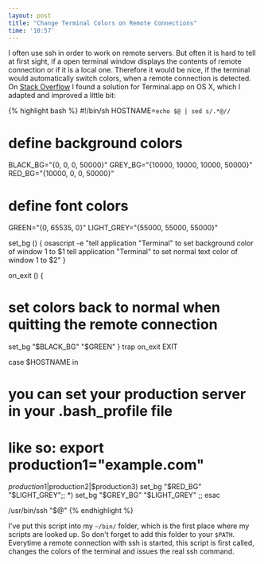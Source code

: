 ```yaml
--- 
layout: post
title: "Change Terminal Colors on Remote Connections"
time: '10:57'
---
```


I often use ssh in order to work on remote servers. But often it is hard to tell at first sight, if a open terminal window displays the contents of remote connection or if it is a local one. Therefore it would be nice, if the terminal would automatically switch colors, when a remote connection is detected.  On [Stack Overflow][so] I found a solution for Terminal.app on OS X, which I adapted and improved a little bit:

{% highlight bash %}
#!/bin/sh
HOSTNAME=`echo $@ | sed s/.*@//`

# define background colors
BLACK_BG="{0, 0, 0, 50000}"
GREY_BG="{10000, 10000, 10000, 50000}"
RED_BG="{10000, 0, 0, 50000}"

# define font colors
GREEN="{0, 65535, 0}"
LIGHT_GREY="{55000, 55000, 55000}"


set_bg () {
  osascript -e
  "tell application \"Terminal\" to set background color of window 1 to $1
   tell application \"Terminal\" to set normal text color of window 1 to $2"
}

on_exit () {
  # set colors back to normal when quitting the remote connection
  set_bg "$BLACK_BG" "$GREEN"
}
trap on_exit EXIT

case $HOSTNAME in
  # you can set your production server in your .bash_profile file
  # like so: export production1="example.com"
  $production1|$production2|$production3) set_bg "$RED_BG" "$LIGHT_GREY";;
  *) set_bg "$GREY_BG" "$LIGHT_GREY" ;;
esac

/usr/bin/ssh "$@"
{% endhighlight %}

I've put this script into my <code>~/bin/</code> folder, which is the first place where my scripts are looked up. So don't forget to add this folder to your <code>$PATH</code>. Everytime a remote connection with ssh is started, this script is first called, changes the colors of the terminal and issues the real ssh command. 


[so]: http://stackoverflow.com/questions/157959/how-do-i-make-the-apple-terminal-window-auto-change-colour-scheme-when-i-ssh-to-a "Stack Overflow: How do I make the apple terminal window auto change colour scheme"